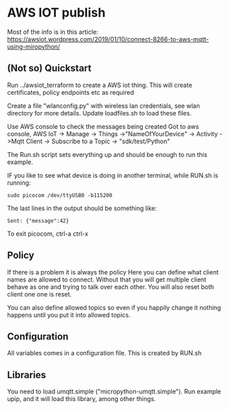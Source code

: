 # AWS IOT publish

Most of the info is in this article:  https://awsiot.wordpress.com/2019/01/10/connect-8266-to-aws-mqtt-using-miropython/

## (Not so) Quickstart
Run ../awsiot_terraform to create a AWS iot thing. This will create certificates, policy endpoints etc as required

Create a file "wlanconfig.py" with wireless lan credentials, see wlan directory for more details. Update loadfiles.sh to load these files.

Use AWS console to check the messages being created
Got to aws console,
AWS IoT -> Manage -> Things ->"NameOfYourDevice" -> Activity ->Mqtt Client ->
Subscribe to a Topic -> "sdk/test/Python"

The Run.sh script sets everything up and should be enough to run this example.

IF you like to see what device is doing in another terminal, while RUN.sh is running:
```
sudo picocom /dev/ttyUSB0 -b115200
```
The last lines in the output should be something like:
```
Sent: {"message":42}
```
To exit picocom, ctrl-a ctrl-x

## Policy
If there is a problem it is always the policy
Here you can define what client names are allowed to connect. Without that you will get multiple client behave as one and trying to talk over each other. You will also reset both client one one is reset.

You can also define allowed topics so even if you happily change it nothing happens until you put it into allowed topics.

## Configuration
All variables comes in a configuration file. This is created by RUN.sh

## Libraries
You need to load umqtt.simple ("micropython-umqtt.simple"). Run example upip, and it will load this library, among other things.
